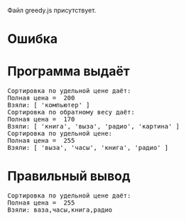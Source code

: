 Файл greedy.js присутствует.
# Ошибка
# Программа выдаёт
<pre>
Сортировка по удельной цене даёт:
Полная цена =  200
Взяли: [ 'компьютер' ]
Сортировка по обратному весу даёт:
Полная цена =  170
Взяли: [ 'книга', 'выза', 'радио', 'картина' ]
Сортировка по удельной цене:
Полная цена =  255
Взяли: [ 'выза', 'часы', 'книга', 'радио' ]
</pre>
# Правильный вывод
<pre>Сортировка по удельной цене даёт:
Полная цена =  255
Взяли: ваза,часы,книга,радио
</pre>